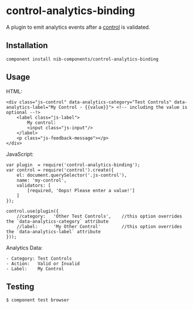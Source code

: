 # control-analytics-binding

A plugin to emit analytics events after a [control](https://github.com/nib-health-funds/control) is validated.

## Installation

    component install nib-components/control-analytics-binding

## Usage

HTML:

    <div class="js-control" data-analytics-category="Test Controls" data-analytics-label="My Control - {{value}}"> <!-- including the value is optional --!>
        <label class="js-label">
            My control:
            <input class="js-input"/>
        </label>
        <p class="js-feedback-message"></p>
    </div>

JavaScript:

    var plugin  = require('control-analytics-binding');
    var control = require('control').create({
        el: document.querySelector('.js-control'),
        name: 'my-control',
        validators: [
            [required, 'Oops! Please enter a value!']
        ]
    });

    control.use(plugin({
        //category:   'Other Test Controls',    //this option overrides the `data-analytics-category` attribute
        //label:      'My Other Control'        //this option overrides the `data-analytics-label` attribute
    }));

Analytics Data:

    - Category: Test Controls
    - Action:   Valid or Invalid
    - Label:    My Control

## Testing

    $ component test browser

